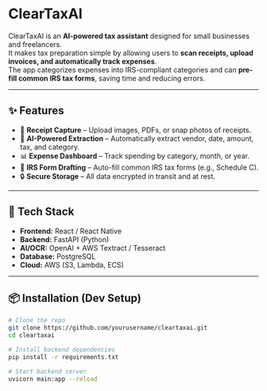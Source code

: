 # ClearTaxAI

ClearTaxAI is an **AI-powered tax assistant** designed for small businesses and freelancers.  
It makes tax preparation simple by allowing users to **scan receipts, upload invoices, and automatically track expenses**.  
The app categorizes expenses into IRS-compliant categories and can **pre-fill common IRS tax forms**, saving time and reducing errors.

---

## ✨ Features
- 📸 **Receipt Capture** – Upload images, PDFs, or snap photos of receipts.
- 🤖 **AI-Powered Extraction** – Automatically extract vendor, date, amount, tax, and category.
- 📊 **Expense Dashboard** – Track spending by category, month, or year.
- 📝 **IRS Form Drafting** – Auto-fill common IRS tax forms (e.g., Schedule C).
- 🔒 **Secure Storage** – All data encrypted in transit and at rest.

---

## 🚀 Tech Stack
- **Frontend:** React / React Native  
- **Backend:** FastAPI (Python)  
- **AI/OCR:** OpenAI + AWS Textract / Tesseract  
- **Database:** PostgreSQL  
- **Cloud:** AWS (S3, Lambda, ECS)  

---

## 📦 Installation (Dev Setup)
```bash
# Clone the repo
git clone https://github.com/yourusername/cleartaxai.git
cd cleartaxai

# Install backend dependencies
pip install -r requirements.txt

# Start backend server
uvicorn main:app --reload
